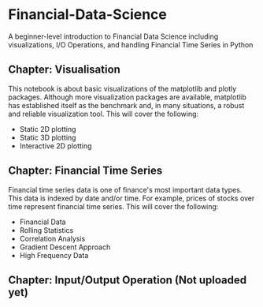 # Financial-Data-Science
A beginner-level introduction to Financial Data Science including visualizations, I/O Operations, and handling Financial Time Series in Python

## Chapter: Visualisation
This notebook is about basic visualizations of the matplotlib and plotly packages. Although more visualization packages are available, matplotlib has established itself as the benchmark and, in many situations, a robust and reliable visualization tool.
This will cover the following:
- Static 2D plotting
- Static 3D plotting
- Interactive 2D plotting

## Chapter: Financial Time Series
Financial time series data is one of finance's most important data types. This data is indexed by date and/or time. For example, prices of stocks over time represent financial time series. This will cover the following:
- Financial Data
- Rolling Statistics
- Correlation Analysis
- Gradient Descent Approach
- High Frequency Data

## Chapter: Input/Output Operation (Not uploaded yet)
